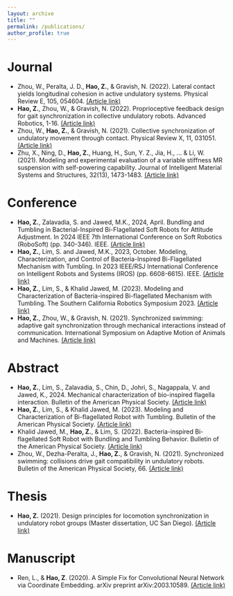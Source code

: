 ```yaml
---
layout: archive
title: ""
permalink: /publications/
author_profile: true
---
```


Journal
======
* Zhou, W., Peralta, J. D., **Hao, Z.**, & Gravish, N. (2022). Lateral contact yields longitudinal cohesion in active undulatory systems. Physical Review E, 105, 054604.  [(Article link)](https://journals.aps.org/pre/abstract/10.1103/PhysRevE.105.054604)
* **Hao, Z.**, Zhou, W., & Gravish, N. (2022). Proprioceptive feedback design for gait synchronization in collective undulatory robots. Advanced Robotics, 1-16.  [(Article link)](https://www.tandfonline.com/doi/full/10.1080/01691864.2022.2050810)
* Zhou, W., **Hao, Z.**, & Gravish, N. (2021). Collective synchronization of undulatory movement through contact. Physical Review X, 11, 031051. [(Article link)](https://journals.aps.org/prx/abstract/10.1103/PhysRevX.11.031051)
* Zhu, X., Ning, D., **Hao, Z.**, Huang, H., Sun, Y. Z., Jia, H., ... & Li, W. (2021). Modeling and experimental evaluation of a variable stiffness MR suspension with self-powering capability. Journal of Intelligent Material Systems and Structures, 32(13), 1473-1483. [(Article link)](https://journals.sagepub.com/doi/abs/10.1177/1045389X20986994)

Conference
======
* **Hao, Z.**, Zalavadia, S. and Jawed, M.K., 2024, April. Bundling and Tumbling in Bacterial-Inspired Bi-Flagellated Soft Robots for Attitude Adjustment. In 2024 IEEE 7th International Conference on Soft Robotics (RoboSoft) (pp. 340-346). IEEE. [(Article link)](https://ieeexplore.ieee.org/abstract/document/10521926)
* **Hao, Z.**, Lim, S. and Jawed, M.K., 2023, October. Modeling, Characterization, and Control of Bacteria-Inspired Bi-Flagellated Mechanism with Tumbling. In 2023 IEEE/RSJ International Conference on Intelligent Robots and Systems (IROS) (pp. 6608-6615). IEEE. [(Article link)](https://ieeexplore.ieee.org/abstract/document/10341992)
* **Hao, Z.**, Lim, S., & Khalid Jawed, M. (2023). Modeling and Characterization of Bacteria-inspired Bi-flagellated Mechanism with Tumbling. The Southern California Robotics Symposium 2023. [(Article link)](https://bpb-us-e2.wpmucdn.com/sites.uci.edu/dist/2/5230/files/2023/09/SCR2023_Zhuonan-Zhuonan-Hao.pdf)
* **Hao, Z.**, Zhou, W., & Gravish, N. (2021). Synchronized swimming: adaptive gait synchronization through mechanical interactions instead of communication. International Symposium on Adaptive Motion of Animals and Machines. [(Article link)](https://ir.library.osaka-u.ac.jp/repo/ouka/all/84894/s60b67cd40e086.pdf)

Abstract
======
* **Hao, Z.**, Lim, S., Zalavadia, S., Chin, D., Johri, S., Nagappala, V. and Jawed, K., 2024. Mechanical characterization of bio-inspired flagella interaction. Bulletin of the American Physical Society. [(Article link)](https://meetings.aps.org/Meeting/MAR24/Session/D38.2)
* **Hao, Z.**, Lim, S., & Khalid Jawed, M. (2023). Modeling and Characterization of Bi-flagellated Robot with Tumbling. Bulletin of the American Physical Society. [(Article link)](https://meetings.aps.org/Meeting/MAR23/Session/S10.5)
* Khalid Jawed, M., **Hao, Z.**, & Lim, S. (2022). Bacteria-inspired Bi-flagellated Soft Robot with Bundling and Tumbling Behavior. Bulletin of the American Physical Society. [(Article link)](https://meetings.aps.org/Meeting/MAR22/Session/Z08.11)
* Zhou, W., Dezha-Peralta, J., **Hao, Z.**, & Gravish, N. (2021). Synchronized swimming: collisions drive gait compatibility in undulatory robots. Bulletin of the American Physical Society, 66. [(Article link)](https://meetings.aps.org/Meeting/MAR21/Session/R14.9)

Thesis
======
* **Hao, Z.** (2021). Design principles for locomotion synchronization in undulatory robot groups (Master dissertation, UC San Diego). [(Article link)](https://escholarship.org/uc/item/4842p306)

Manuscript
======
* Ren, L., & **Hao, Z**. (2020). A Simple Fix for Convolutional Neural Network via Coordinate Embedding. arXiv preprint arXiv:2003.10589. [(Article link)](https://arxiv.org/abs/2003.10589)
